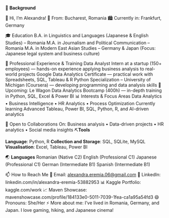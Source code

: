 🚀 **Background**

👋 Hi, I’m Alexandra!
📍 From: Bucharest, Romania
🏙️ Currently in: Frankfurt, Germany

🎓 Education
B.A. in Linguistics and Languages (Japanese & English Studies) – Romania
M.A. in Journalism and Political Communication – Romania
M.A. in Modern East Asian Studies – Germany & Japan
(Focus: Japanese legal system and business culture)

💼 Professional Experience & Training
Data Analyst Intern at a startup (150+ employees) — hands-on experience applying business analysis to real-world projects
Google Data Analytics Certificate — practical work with Spreadsheets, SQL, Tableau & R
Python Specialization – University of Michigan (Coursera) — developing programming and data analysis skills
🚀 Upcoming: Le Wagon Data Analytics Bootcamp (400h) — in-depth training in Python, SQL, Excel & Power BI
📊 Interests & Focus Areas
Data Analytics • Business Intelligence • HR Analytics • Process Optimization
Currently learning Advanced Tableau, Power BI, SQL, Python, R, and AI-driven analytics

💞️ Open to Collaborations On:
Business analysis • Data-driven projects • HR analytics • Social media insights
 ⛏️**Tools**

**Language**: Python, R
**Collection and Storage**: SQL, SQLite, MySQL
**Visualisation**: Excel, Tableau, Power BI

🌏 **Languages**
Romanian (Native C2)
English (Professional C1)
Japanese (Professional C1)
German (Intermediate B1)
Spanish (Intermediate B1)


📫 How to Reach Me
📩 Email: alexandra.eremia.06@gmail.com
🔗 LinkedIn: linkedin.com/in/alexandra-eremia-53882953
📊 Kaggle Portfolio: kaggle.com/work
📈 Maven Showcase: mavenshowcase.com/profile/184133e0-5011-7039-1fea-ca1a95a54fd3
😄 Pronouns: She/Her
⚡ More about me: I’ve lived in Romania, Germany, and Japan. I love gaming, hiking, and Japanese cinema!

<!---
alexandraeremia06/alexandraeremia06 is a ✨ special ✨ repository because its `README.md` (this file) appears on your GitHub profile.
You can click the Preview link to take a look at your changes.
--->
